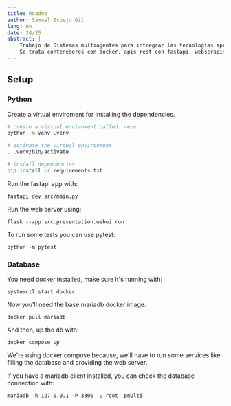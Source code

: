 ```yaml
---
title: Readme
author: Samuel Espejo Gil
lang: en
date: 24/25
abstract: |
    Trabajo de Sistemas multiagentes para intregrar las tecnologías aprendidas en los primeros laboratorios.
    Se trata contenedores con docker, apis rest con fastapi, webscraping con beautifulsoup, orm con sqlalchemy y web con flask.
---
```

## Setup

### Python

Create a virtual enviroment for installing the dependencies.

``` bash
# create a virtual enviroment called .venv
python -m venv .venv

# activate the virtual environment
. .venv/bin/activate

# install dependencies
pip install -r requirements.txt
```

Run the fastapi app with:

```
fastapi dev src/main.py
```

Run the web server using:

```
flask --app src.presentation.webui run
```

To run some tests you can use pytest:

```
python -m pytest
```

### Database

You need docker installed, make sure it's running with:

```
systemctl start docker
```

Now you'll need the base mariadb docker image:

```
docker pull mariadb
```

And then, up the db with:

```
docker compose up
```

We're using docker compose because, we'll have to run some services like filling the database and providing the web server.

If you have a mariadb client installed, you can check the database connection with:

```
mariadb -h 127.0.0.1 -P 3306 -u root -pmulti
```
